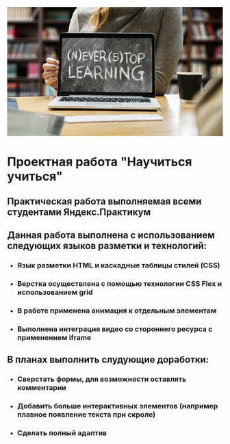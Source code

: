 <img src="./images/img-readme.jpg">
<h1>Проектная работа "Научиться учиться"</h1>

<h2>Практическая работа выполняемая всеми студентами Яндекс.Практикум</h2>
<h2>Данная работа выполнена с использованием следующих языков разметки и технологий:</h2>
<ul>
  <li><h3>Язык разметки HTML и каскадные таблицы стилей (CSS)</h3></li>
  <li><h3>Верстка осуществлена с помощью технологии CSS Flex и использованием grid</h3></li>
  <li><h3>В работе применена анимация к отдельным элементам</h3></li>
  <li><h3>Выполнена интеграция видео со стороннего ресурса с применением iframe</h3></li>
</ul>
  
<h2>В планах выполнить слудующие доработки:</h2>
<ul>
  <li><h3>Сверстать формы, для возможности оставлять комментарии</h3></li>
  <li><h3>Добавить больше интерактивных элементов (например плавное появление текста при скроле)</h3></li>
  <li><h3>Сделать полный адаптив</h3></li>